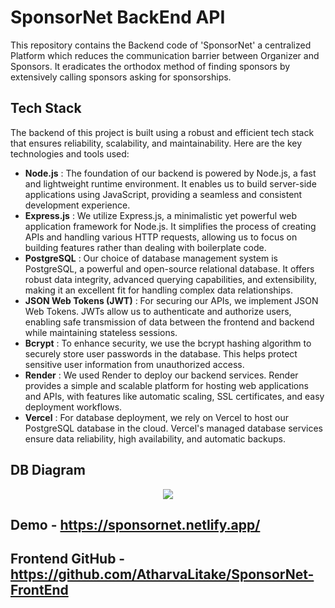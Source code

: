 # SponsorNet BackEnd API
This repository contains the Backend code of 'SponsorNet' a centralized Platform which reduces the communication barrier between Organizer and Sponsors. It eradicates the orthodox method of finding sponsors by extensively calling sponsors asking for sponsorships.

## Tech Stack
The backend of this project is built using a robust and efficient tech stack that ensures reliability, scalability, and maintainability. Here are the key technologies and tools used:
- **Node.js** : The foundation of our backend is powered by Node.js, a fast and lightweight runtime environment. It enables us to build server-side applications using JavaScript, providing a seamless and consistent development experience.
- **Express.js** : We utilize Express.js, a minimalistic yet powerful web application framework for Node.js. It simplifies the process of creating APIs and handling various HTTP requests, allowing us to focus on building features rather than dealing with boilerplate code.
- **PostgreSQL** : Our choice of database management system is PostgreSQL, a powerful and open-source relational database. It offers robust data integrity, advanced querying capabilities, and extensibility, making it an excellent fit for handling complex data relationships.
- **JSON Web Tokens (JWT)** : For securing our APIs, we implement JSON Web Tokens. JWTs allow us to authenticate and authorize users, enabling safe transmission of data between the frontend and backend while maintaining stateless sessions.
- **Bcrypt** : To enhance security, we use the bcrypt hashing algorithm to securely store user passwords in the database. This helps protect sensitive user information from unauthorized access.
- **Render** : We used Render to deploy our backend services. Render provides a simple and scalable platform for hosting web applications and APIs, with features like automatic scaling, SSL certificates, and easy deployment workflows.
- **Vercel** : For database deployment, we rely on Vercel to host our PostgreSQL database in the cloud. Vercel's managed database services ensure data reliability, high availability, and automatic backups.

## DB Diagram
<p align="center">
  <img src="https://github.com/kishanlalchoudhary/SponsorNet-BackEnd/assets/107745828/202903d4-b14f-407c-b735-36899988dadf"></img>
</p>

## Demo - https://sponsornet.netlify.app/
## Frontend GitHub - https://github.com/AtharvaLitake/SponsorNet-FrontEnd
